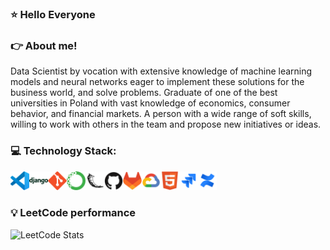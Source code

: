 ### ⭐ Hello Everyone 

### 👉 About me!

Data Scientist by vocation with extensive knowledge of machine learning models and neural networks eager to implement these solutions for the business world, and solve problems. Graduate of one of the best universities in Poland with vast knowledge of economics, consumer behavior, and financial markets. A person with a wide range of soft skills, willing to work with others in the team and propose new initiatives or ideas.

### 💻 Technology Stack:


<img src="https://github.com/devicons/devicon/blob/master/icons/vscode/vscode-original.svg" title="VS Code" alt="VS Code" width="30px" align = "left"/>
<img src="https://github.com/devicons/devicon/blob/master/icons/django/django-plain-wordmark.svg" title="Django" alt="Django" width="30px" align = "left"/>
<img src="https://github.com/devicons/devicon/blob/master/icons/git/git-plain.svg" title="Git" alt="Git" width="30px" align = "left"/>
<img src="https://github.com/devicons/devicon/blob/master/icons/anaconda/anaconda-original.svg" title="Anaconda" alt="Anaconda" width="30px" align = "left"/>
<img src="https://github.com/devicons/devicon/blob/master/icons/flask/flask-original.svg" title="Flask" alt="Flask" width="30px" align = "left"/>
<img src="https://github.com/devicons/devicon/blob/master/icons/github/github-original.svg" title="GitHub" alt="GitHub" width="30px" align = "left"/>
<img src="https://github.com/devicons/devicon/blob/master/icons/gitlab/gitlab-original.svg" title="GitLab" alt="GitLab" width="30px" align = "left"/>
<img src="https://github.com/devicons/devicon/blob/master/icons/googlecloud/googlecloud-original.svg" title="Google Cloud Platform" alt="Google Cloud Platform" width="30px" align = "left"/>
<img src="https://github.com/devicons/devicon/blob/master/icons/html5/html5-original.svg" title="HTML5" alt="HTML5" width="30px" align = "left"/>
<img src="https://github.com/devicons/devicon/blob/master/icons/jira/jira-original.svg" title="Jira" alt="Jira" width="30px" align = "left"/>
<img src="https://github.com/devicons/devicon/blob/master/icons/confluence/confluence-original.svg" title="Confluence" alt="Confluence" width="30px" align = "left"/>
<br><br>


### 💡 LeetCode performance 

![LeetCode Stats](https://leetcard.jacoblin.cool/Keezochan1337?theme=dark&font=Lato&ext=heatmap)
